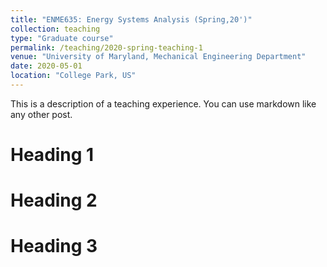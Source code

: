 ```yaml
---
title: "ENME635: Energy Systems Analysis (Spring,20')"
collection: teaching
type: "Graduate course"
permalink: /teaching/2020-spring-teaching-1
venue: "University of Maryland, Mechanical Engineering Department"
date: 2020-05-01
location: "College Park, US"
---
```


This is a description of a teaching experience. You can use markdown like any other post.

Heading 1
======

Heading 2
======

Heading 3
======